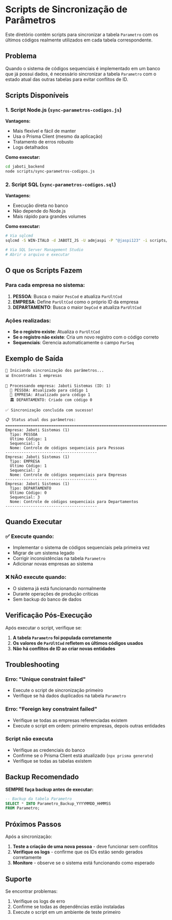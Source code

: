 # Scripts de Sincronização de Parâmetros

Este diretório contém scripts para sincronizar a tabela `Parametro` com os últimos códigos realmente utilizados em cada tabela correspondente.

## Problema

Quando o sistema de códigos sequenciais é implementado em um banco que já possui dados, é necessário sincronizar a tabela `Parametro` com o estado atual das outras tabelas para evitar conflitos de ID.

## Scripts Disponíveis

### 1. Script Node.js (`sync-parametros-codigos.js`)

**Vantagens:**
- Mais flexível e fácil de manter
- Usa o Prisma Client (mesmo da aplicação)
- Tratamento de erros robusto
- Logs detalhados

**Como executar:**
```bash
cd jaboti_backend
node scripts/sync-parametros-codigos.js
```

### 2. Script SQL (`sync-parametros-codigos.sql`)

**Vantagens:**
- Execução direta no banco
- Não depende do Node.js
- Mais rápido para grandes volumes

**Como executar:**
```bash
# Via sqlcmd
sqlcmd -S WIN-ITALO -d JABOTI_JS -U admjaspi -P "@jaspi123" -i scripts/sync-parametros-codigos.sql

# Via SQL Server Management Studio
# Abrir o arquivo e executar
```

## O que os Scripts Fazem

### Para cada empresa no sistema:

1. **PESSOA**: Busca o maior `PesCod` e atualiza `ParUltCod`
2. **EMPRESA**: Define `ParUltCod` como o próprio ID da empresa
3. **DEPARTAMENTO**: Busca o maior `DepCod` e atualiza `ParUltCod`

### Ações realizadas:

- **Se o registro existe**: Atualiza o `ParUltCod`
- **Se o registro não existe**: Cria um novo registro com o código correto
- **Sequenciais**: Gerencia automaticamente o campo `ParSeq`

## Exemplo de Saída

```
🔄 Iniciando sincronização dos parâmetros...
📊 Encontradas 1 empresas

🏢 Processando empresa: Jaboti Sistemas (ID: 1)
  👤 PESSOA: Atualizado para código 1
  🏢 EMPRESA: Atualizado para código 1
  🏛️ DEPARTAMENTO: Criado com código 0

✅ Sincronização concluída com sucesso!

📋 Status atual dos parâmetros:
================================================================================
Empresa: Jaboti Sistemas (1)
  Tipo: PESSOA
  Último Código: 1
  Sequencial: 1
  Nome: Controle de códigos sequenciais para Pessoas
----------------------------------------
Empresa: Jaboti Sistemas (1)
  Tipo: EMPRESA
  Último Código: 1
  Sequencial: 2
  Nome: Controle de códigos sequenciais para Empresas
----------------------------------------
Empresa: Jaboti Sistemas (1)
  Tipo: DEPARTAMENTO
  Último Código: 0
  Sequencial: 3
  Nome: Controle de códigos sequenciais para Departamentos
----------------------------------------
```

## Quando Executar

### ✅ **Execute quando:**
- Implementar o sistema de códigos sequenciais pela primeira vez
- Migrar de um sistema legado
- Corrigir inconsistências na tabela `Parametro`
- Adicionar novas empresas ao sistema

### ❌ **NÃO execute quando:**
- O sistema já está funcionando normalmente
- Durante operações de produção críticas
- Sem backup do banco de dados

## Verificação Pós-Execução

Após executar o script, verifique se:

1. **A tabela `Parametro` foi populada corretamente**
2. **Os valores de `ParUltCod` refletem os últimos códigos usados**
3. **Não há conflitos de ID ao criar novas entidades**

## Troubleshooting

### Erro: "Unique constraint failed"
- Execute o script de sincronização primeiro
- Verifique se há dados duplicados na tabela `Parametro`

### Erro: "Foreign key constraint failed"
- Verifique se todas as empresas referenciadas existem
- Execute o script em ordem: primeiro empresas, depois outras entidades

### Script não executa
- Verifique as credenciais do banco
- Confirme se o Prisma Client está atualizado (`npx prisma generate`)
- Verifique se todas as tabelas existem

## Backup Recomendado

**SEMPRE faça backup antes de executar:**
```sql
-- Backup da tabela Parametro
SELECT * INTO Parametro_Backup_YYYYMMDD_HHMMSS 
FROM Parametro;
```

## Próximos Passos

Após a sincronização:

1. **Teste a criação de uma nova pessoa** - deve funcionar sem conflitos
2. **Verifique os logs** - confirme que os IDs estão sendo gerados corretamente
3. **Monitore** - observe se o sistema está funcionando como esperado

## Suporte

Se encontrar problemas:
1. Verifique os logs de erro
2. Confirme se todas as dependências estão instaladas
3. Execute o script em um ambiente de teste primeiro
